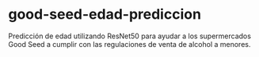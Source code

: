 # good-seed-edad-prediccion
Predicción de edad utilizando ResNet50 para ayudar a los supermercados Good Seed a cumplir con las regulaciones de venta de alcohol a menores.
